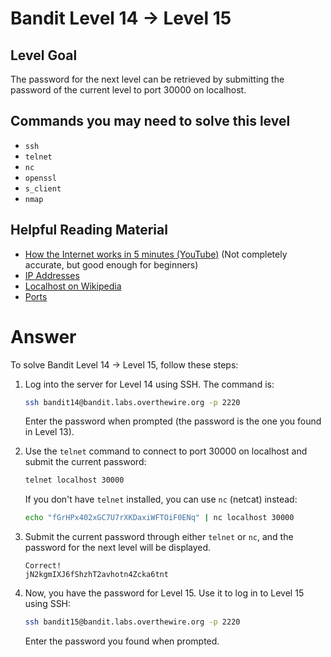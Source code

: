 # Bandit Level 14 → Level 15

## Level Goal

The password for the next level can be retrieved by submitting the password of the current level to port 30000 on localhost.

## Commands you may need to solve this level

- `ssh`
- `telnet`
- `nc`
- `openssl`
- `s_client`
- `nmap`

## Helpful Reading Material

- [How the Internet works in 5 minutes (YouTube)](https://www.youtube.com/watch?v=7_LPdttKXPc) (Not completely accurate, but good enough for beginners)
- [IP Addresses](https://en.wikipedia.org/wiki/IP_address)
- [Localhost on Wikipedia](https://en.wikipedia.org/wiki/Localhost)
- [Ports](<https://en.wikipedia.org/wiki/Port_(computer_networking)>)

# Answer

To solve Bandit Level 14 → Level 15, follow these steps:

1. Log into the server for Level 14 using SSH. The command is:

   ```bash
   ssh bandit14@bandit.labs.overthewire.org -p 2220
   ```

   Enter the password when prompted (the password is the one you found in Level 13).

2. Use the `telnet` command to connect to port 30000 on localhost and submit the current password:

   ```bash
   telnet localhost 30000
   ```

   If you don't have `telnet` installed, you can use `nc` (netcat) instead:

   ```bash
   echo "fGrHPx402xGC7U7rXKDaxiWFTOiF0ENq" | nc localhost 30000
   ```

3. Submit the current password through either `telnet` or `nc`, and the password for the next level will be displayed.

   ```
   Correct!
   jN2kgmIXJ6fShzhT2avhotn4Zcka6tnt
   ```

4. Now, you have the password for Level 15. Use it to log in to Level 15 using SSH:

   ```bash
   ssh bandit15@bandit.labs.overthewire.org -p 2220
   ```

   Enter the password you found when prompted.
